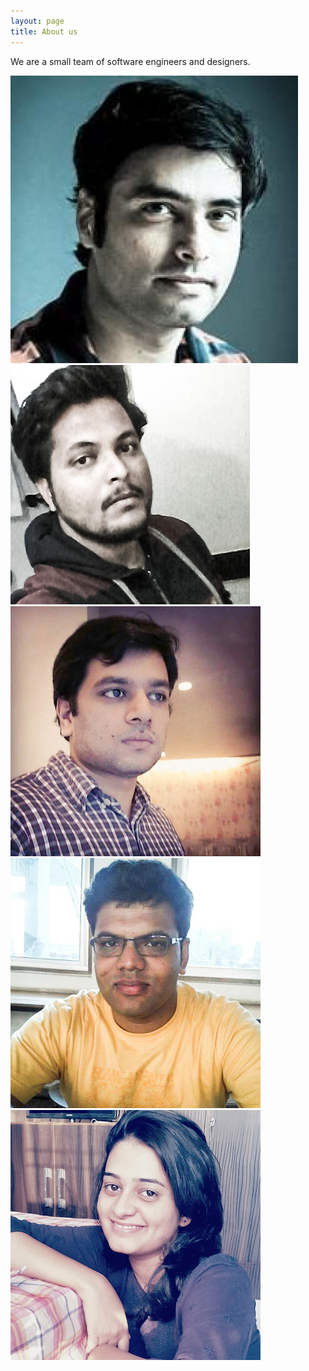 ```yaml
---
layout: page
title: About us
---
```


<div class="main-text">
<p>We are a small team of software engineers and designers.</p>
</div>

<div style="display: flex; flex-wrap: wrap">
<div><img src="img/prashant.jpg" /></div>
<div><img src="img/shailesh.jpg" /></div>
<div><img src="img/arjun.jpg" /></div>
<div><img src="img/aditya.jpg" /></div>
<div><img src="img/deepika.jpg" /></div>
</div>
